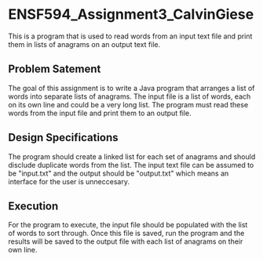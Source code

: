 # ENSF594_Assignment3_CalvinGiese

This is a program that is used to read words from an input text file and print them in lists of anagrams on an output text file.

## Problem Satement

The goal of this assignment is to write a Java program that arranges a list of words into separate lists of anagrams. The input file is a list of words, 
each on its own line and could be a very long list. The program must read these words from the input file and print them to an output file.

## Design Specifications

The program should create a linked list for each set of anagrams and should disclude duplicate words from the list. The input text file can be assumed
to be "input.txt" and the output should be "output.txt" which means an interface for the user is unneccesary.

## Execution

For the program to execute, the input file should be populated with the list of words to sort through. Once this file is saved, run the program and the 
results will be saved to the output file with each list of anagrams on their own line.
